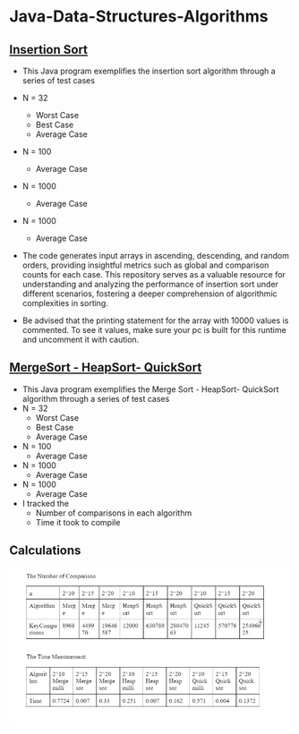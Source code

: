 # Java-Data-Structures-Algorithms

## [Insertion Sort](InsertionSort.java) 
- This Java program exemplifies the insertion sort algorithm through a series of test cases
- N = 32
  - Worst Case
  - Best Case
  - Average Case
- N = 100
  - Average Case
- N = 1000
  - Average Case
- N = 1000
  - Average Case
 
- The code generates input arrays in ascending, descending, and random orders, providing insightful metrics such as global and comparison counts for each case. This repository serves as a valuable resource for understanding and analyzing the performance of insertion sort under different scenarios, fostering a deeper comprehension of algorithmic complexities in sorting.

- Be advised that the printing statement for the array with 10000 values is commented. To see it values, make sure your pc is built for this runtime and uncomment it with caution.

## [MergeSort - HeapSort- QuickSort](MergeSort_HeapSort_QuickSort.java) 
- This Java program exemplifies the Merge Sort - HeapSort- QuickSort algorithm through a series of test cases
- N = 32
  - Worst Case
  - Best Case
  - Average Case
- N = 100
  - Average Case
- N = 1000
  - Average Case
- N = 1000
  - Average Case
- I tracked the 
  - Number of comparisons in each algorithm
  - Time it took to compile

## Calculations
![](Table.png)
